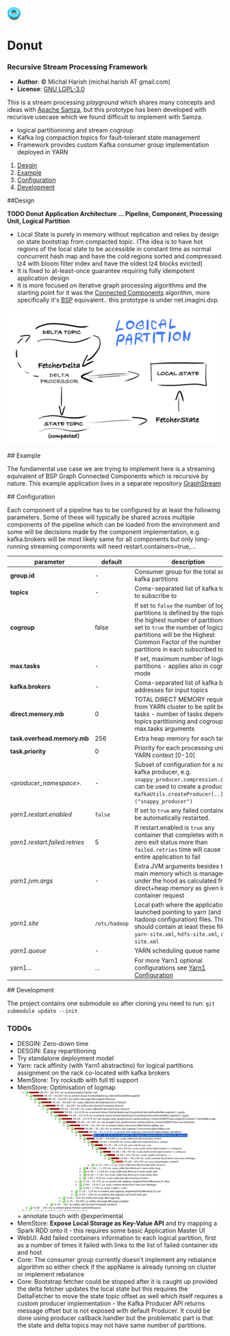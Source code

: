 ![](doc/icon.gif)

# Donut
### Recursive Stream Processing Framework

- **Author**: © Michal Harish (michal.harish AT gmail.com) 
- **License**: [GNU LGPL-3.0](LICENSE) 

This is a stream processing *playground* which shares many concepts and ideas with [Apache Samza](http://samza.apache.org/), but this prototype has been developed with recurisve usecase which we found difficult to implement with Samza.

- logical partitionining and stream cogroup
- Kafka log compaction topics for fault-tolerant state management
- Framework provides custom Kafka consumer group implementation deployed in YARN

1. [Desgin](#design)
2. [Example](#example)
3. [Configuration](#configuration) 	
4. [Development](#development)

<a name="design">
##Design 
</a>

**TODO Donut Application Architecture ... Pipeline, Component, Processing Unit, Logical Partition**

- Local State is purely in memory without replication and relies by design on state bootstrap from compacted topic. (The idea is to have hot regions of the local state to be accessible in constant time as normal concurrent hash map and have the cold regions sorted and  compressed lz4 with bloom filter index and have the oldest lz4 blocks evicted)
- It is fixed to at-least-once guarantee requiring fully idempotent application design
- It is more focused on iterative graph processing algorithms and the starting point for it was the [Connected Components](https://en.wikipedia.org/wiki/Connected_component_(graph_theory)) algorithm, more specifically it's [BSP](https://en.wikipedia.org/wiki/Bulk_synchronous_parallel) equivalent.. this prototype is under net.imagini.dxp.

![](doc/Donut_LocalState.png)

<a name="example">
## Example 
</a>

The fundamental use case we are trying to implement here is a streaming equivalent of BSP Graph Connected Components which is recursive by nature.
This example application lives in a separate repository [GraphStream](https://github.com/michal-harish/graphstream)

<a name="configuration">
## Configuration
</a>


Each component of a pipeline has to be configured by at least the following parameters. Some of these will typically be shared across multiple components of the pipeline which can be loaded from the environment and some will be decisions made by the component implementation, e.g. kafka.brokers will be most likely same for all components but only long-running streaming components will need restart.containers=true,...

parameter                       | default       | description
--------------------------------|---------------|------------------------------------------------------------------------------
**group.id**                    | -             | Consumer group for the total set of all kafka partitions
**topics**                      | -             | Coma-separated list of kafka topics to subscribe to
**cogroup**                     | false         | If set to `false` the number of logical partitions is defined by the topic with the highest number of partitions. If set to `true` the number of logical partitions will be the Highest Common Factor of the number of partitions in each subscribed topic.  
**max.tasks**                   | -             | If set, maximum number of logical partitions - applies also in cogrouped mode 
**kafka.brokers**               | -             | Coma-separated list of kafka broker addresses for input topics
**direct.memory.mb**            | 0             | TOTAL DIRECT MEMORY required from YARN cluster to be split between tasks - number of tasks depends on topics partitioning and cogroup and max.tasks arguments
**task.overhead.memory.mb**     | 256           | Extra heap memory for each task
**task.priority**               | 0             | Priority for each processing unit in YARN context [0-10]
*<producer_namespace>.*         | -             | Subset of configuration for a named kafka producer, e.g. `snappy_producer.compression.coded=2` can be used to create a producer with `KafkaUtils.createProducer[..]("snappy_producer")`
*yarn1.restart.enabled*         | `false`       | If set to `true` any failed container will be automatically restarted.
*yarn1.restart.failed.retries*  | 5             | If restart.enabled is `true` any container that completes with non-zero exit status more than `failed.retries` time will cause the entire application to fail
*yarn1.jvm.args*                | -             | Extra JVM arguments besides the main memory which is managed under the hood as calculated from direct+heap memory as given in each container request
*yarn1.site*                    | `/etc/hadoop` | Local path where the application is launched pointing to yarn (and hdfs-hadoop configuration) files. This path should contain at least these files: `yarn-site.xml`, `hdfs-site.xml`, `core-site.xml`
*yarn1.queue*                   | -             | YARN scheduling queue name
yarn1...                        | ...           | For more Yarn1 optional configurations see [Yarn1 Configuration](https://github.com/michal-harish/yarn1#configuration)


<a name="development">
## Development
</a>

The project contains one submodule so after cloning you need to run: `git submodule update --init`

### TODOs

- DESGIN: Zero-down time
- DESGIN: Easy repartitioning
- Try standalone deployment model
- Yarn: rack affinity (with Yarn1 abstractino) for logical partitions assignment on the rack co-located with kafka brokers   
- MemStore: Try rocksdb with full ttl support 
- MemStore: Optimisation of logmap ![Architecture](doc/screenshot-boot-profile.png) + annotate touch with @experimental 
- MemStore: **Expose Local Storage as Key-Value API** and try mapping a Spark RDD onto it - this requires some basic Application Master UI
- WebUI: Add failed containers information to each logical partition, first as a number of times it failed with links to the list of failed container ids and host
- Core: The consumer group currently doesn't implement any rebalance algorithm so either check if the appName is already running on cluster or implement rebalance 
- Core: Bootstrap fetcher could be stopped after it is caught up provided the delta fetcher updates the local state but this requires the DeltaFetcher to move the state topic offset as well which itself requires a custom producer implementation - the Kafka Producer API returns message offset but is not exposed with default Producer. It could be done using producer callback.handler but the problematic part is that the state and delta topics may not have same number of partitions. 
